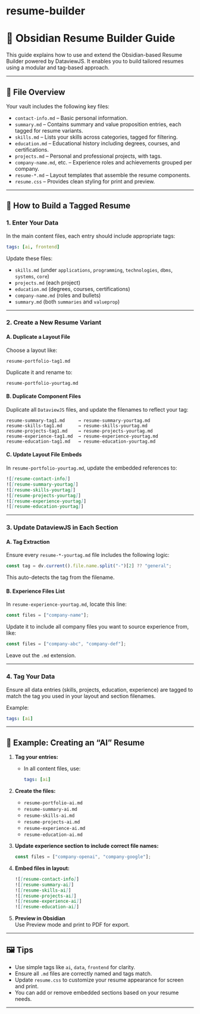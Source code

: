 # resume-builder
# 🧾 Obsidian Resume Builder Guide

This guide explains how to use and extend the Obsidian-based Resume Builder powered by DataviewJS. It enables you to build tailored resumes using a modular and tag-based approach.

---

## 📁 File Overview

Your vault includes the following key files:

- `contact-info.md` – Basic personal information.
- `summary.md` – Contains summary and value proposition entries, each tagged for resume variants.
- `skills.md` – Lists your skills across categories, tagged for filtering.
- `education.md` – Educational history including degrees, courses, and certifications.
- `projects.md` – Personal and professional projects, with tags.
- `company-name.md`, etc. – Experience roles and achievements grouped per company.
- `resume-*.md` – Layout templates that assemble the resume components.
- `resume.css` – Provides clean styling for print and preview.

---

## 🚧 How to Build a Tagged Resume

### 1. Enter Your Data

In the main content files, each entry should include appropriate tags:

```yaml
tags: [ai, frontend]
```

Update these files:
- `skills.md` (under `applications`, `programming`, `technologies`, `dbms`, `systems`, `core`)
- `projects.md` (each project)
- `education.md` (degrees, courses, certifications)
- `company-name.md` (roles and bullets)
- `summary.md` (both `summaries` and `valueprop`)

---

### 2. Create a New Resume Variant

#### A. Duplicate a Layout File

Choose a layout like:
```plaintext
resume-portfolio-tag1.md
```

Duplicate it and rename to:
```plaintext
resume-portfolio-yourtag.md
```

#### B. Duplicate Component Files

Duplicate all `DataviewJS` files, and update the filenames to reflect your tag:

```plaintext
resume-summary-tag1.md     → resume-summary-yourtag.md
resume-skills-tag1.md      → resume-skills-yourtag.md
resume-projects-tag1.md    → resume-projects-yourtag.md
resume-experience-tag1.md  → resume-experience-yourtag.md
resume-education-tag1.md   → resume-education-yourtag.md
```

#### C. Update Layout File Embeds

In `resume-portfolio-yourtag.md`, update the embedded references to:

```markdown
![[resume-contact-info]]
![[resume-summary-yourtag]]
![[resume-skills-yourtag]]
![[resume-projects-yourtag]]
![[resume-experience-yourtag]]
![[resume-education-yourtag]]
```

---

### 3. Update DataviewJS in Each Section

#### A. Tag Extraction

Ensure every `resume-*-yourtag.md` file includes the following logic:

```javascript
const tag = dv.current().file.name.split("-")[2] ?? "general";
```

This auto-detects the tag from the filename.

#### B. Experience Files List

In `resume-experience-yourtag.md`, locate this line:

```javascript
const files = ["company-name"];
```

Update it to include all company files you want to source experience from, like:

```javascript
const files = ["company-abc", "company-def"];
```

Leave out the `.md` extension.

---

### 4. Tag Your Data

Ensure all data entries (skills, projects, education, experience) are tagged to match the tag you used in your layout and section filenames.

Example:
```yaml
tags: [ai]
```

---

## 🧪 Example: Creating an “AI” Resume

1. **Tag your entries:**
   - In all content files, use:
     ```yaml
     tags: [ai]
     ```

2. **Create the files:**
   - `resume-portfolio-ai.md`
   - `resume-summary-ai.md`
   - `resume-skills-ai.md`
   - `resume-projects-ai.md`
   - `resume-experience-ai.md`
   - `resume-education-ai.md`

3. **Update experience section to include correct file names:**
   ```javascript
   const files = ["company-openai", "company-google"];
   ```

4. **Embed files in layout:**
   ```markdown
   ![[resume-contact-info]]
   ![[resume-summary-ai]]
   ![[resume-skills-ai]]
   ![[resume-projects-ai]]
   ![[resume-experience-ai]]
   ![[resume-education-ai]]
   ```

5. **Preview in Obsidian**  
   Use Preview mode and print to PDF for export.

---

## 🖼 Tips

- Use simple tags like `ai`, `data`, `frontend` for clarity.
- Ensure all `.md` files are correctly named and tags match.
- Update `resume.css` to customize your resume appearance for screen and print.
- You can add or remove embedded sections based on your resume needs.

---
